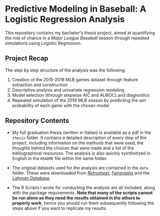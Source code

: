 # Predictive Modeling in Baseball: A Logistic Regression Analysis
  
This repository contains my bachelor's thesis project, aimed at quantifying the role of chance in a *Major League Baseball* season through repeated simulations using Logistic Regression.

## Project Recap

The *step by step* structure of the analysis was the following:

1) Creation of the 2015-2018 MLB games dataset through feature extraction and construction
2) Descriptive analysis and univariate regression modeling
3) Model selection (through stepwise AIC and AUROC) and diagnostics
4) Repeated simulation of the 2019 MLB season by predicting the win probability of each game with the chosen model

## Repository Contents

- My full graduation thesis (written in Italian) is available as a pdf in the *`thesis`* folder. It contains a detailed description of every step of the project, including information on the methods that were used, the thoughts behind the choices that were made and a list of the bibliographical resources. The analysis is also quickly syinthetized in English in the *`README`* file within the same folder.

- The original datasets used for the analysis are contained in the *`data`* folder. These were downloaded from *[Retrosheet](https://www.retrosheet.org)*, *[Fangraphs](https://www.fangraphs.com)* and the *[Lahman Database](http://www.seanlahman.com/baseball-archive/statistics/)*. 

- The R Scripts I wrote for conducting the analysis are all included, along with the package requirements. **Note that many of the scripts cannot be run alone as they need the results obtained in the others to properly work**, hence you should run them subsequently following the steps above if you want to replicate my results.
